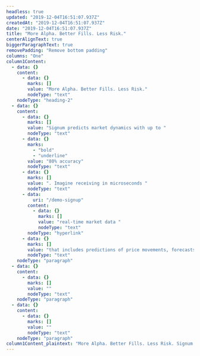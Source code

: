 ```yaml
---
headless: true
updated: "2019-12-04T16:51:07.937Z"
createdAt: "2019-12-04T16:51:07.937Z"
date: "2019-12-04T16:51:07.937Z"
title: "More Alpha. Better Fills. Less Risk."
centerAlignText: true
biggerParagraphText: true
removePadding: "Remove bottom padding"
columns: "One"
column1Content:
  - data: {}
    content:
      - data: {}
        marks: []
        value: "More Alpha. Better Fills. Less Risk."
        nodeType: "text"
    nodeType: "heading-2"
  - data: {}
    content:
      - data: {}
        marks: []
        value: "Signum predicts market dynamics with up to "
        nodeType: "text"
      - data: {}
        marks:
          - "bold"
          - "underline"
        value: "80% accuracy"
        nodeType: "text"
      - data: {}
        marks: []
        value: ". Imagine receiving in microseconds "
        nodeType: "text"
      - data:
          uri: "/demo-signup"
        content:
          - data: {}
            marks: []
            value: "real-time market data "
            nodeType: "text"
        nodeType: "hyperlink"
      - data: {}
        marks: []
        value: "that includes predictions of price movements, forecasts of trade concentrations, and revelations of hidden liquidity. How much better would you trade? Let us show you."
        nodeType: "text"
    nodeType: "paragraph"
  - data: {}
    content:
      - data: {}
        marks: []
        value: ""
        nodeType: "text"
    nodeType: "paragraph"
  - data: {}
    content:
      - data: {}
        marks: []
        value: ""
        nodeType: "text"
    nodeType: "paragraph"
column1Content_plaintext: "More Alpha. Better Fills. Less Risk. Signum predicts market dynamics with up to 80% accuracy. Imagine receiving in microseconds real-time market data that includes predictions of price movements, forecasts of trade concentrations, and revelations of hidden liquidity. How much better would you trade? Let us show you. "
---
```

